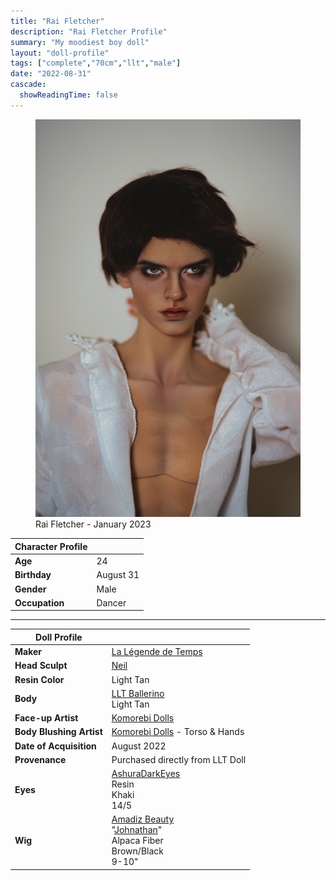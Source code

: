 ```yaml
---
title: "Rai Fletcher"
description: "Rai Fletcher Profile"
summary: "My moodiest boy doll"
layout: "doll-profile"
tags: ["complete","70cm","llt","male"]
date: "2022-08-31"
cascade:
  showReadingTime: false
---
```

<div class="flex gap-4 flex-row flex-wrap">
  <div><figure><img src="rai-shirtless.png" class="doll-profile-img" class="doll-profile-img" alt="A tan male doll with dark brown hair posing with one hand holding his neck wearing a open collared white shirt" width="500"><figcaption>Rai Fletcher - January 2023</figcaption></figure></div>
  <div>

| Character Profile | |
| ----- | ---|
| **Age** | 24 |
| **Birthday** | August 31 |
| **Gender** | Male |
| **Occupation** | Dancer |

---

| Doll Profile | |
| ----- | ---|
| **Maker** | [La Légende de Temps](https://lltdoll.com/index.html) |
| **Head Sculpt** | [Neil](https://lltdoll.com/store/store.html?show=wholeDoll/NEIL1.html) |
| **Resin Color** | Light Tan |
| **Body** | [LLT Ballerino](https://lltdoll.com/store/store.html?show=wholeDoll/NEIL1.html) <br> Light Tan |
| **Face-up Artist** | [Komorebi Dolls](https://komorebidolls.com/) |
| **Body Blushing Artist** | [Komorebi Dolls](https://komorebidolls.com/) - Torso & Hands|
| **Date of Acquisition** | August 2022 |
| **Provenance** | Purchased directly from LLT Doll|
| **Eyes** | [AshuraDarkEyes](https://www.etsy.com/shop/ashuradarkeyes) <br> Resin <br> Khaki <br> 14/5 |
| **Wig** | [Amadiz Beauty](https://www.amadiz.art/) <br> "[Johnathan](https://www.amadiz.art/product-page/jonathan)" <br> Alpaca Fiber <br> Brown/Black <br> 9-10" |

  </div>
</div>